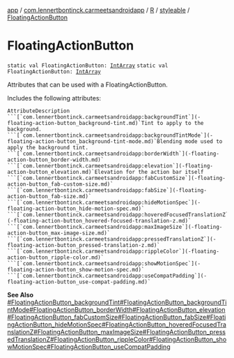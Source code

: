 [app](../../../index.md) / [com.lennertbontinck.carmeetsandroidapp](../../index.md) / [R](../index.md) / [styleable](index.md) / [FloatingActionButton](./-floating-action-button.md)

# FloatingActionButton

`static val FloatingActionButton: `[`IntArray`](https://kotlinlang.org/api/latest/jvm/stdlib/kotlin/-int-array/index.html)
`static val FloatingActionButton: `[`IntArray`](https://kotlinlang.org/api/latest/jvm/stdlib/kotlin/-int-array/index.html)

Attributes that can be used with a FloatingActionButton.

Includes the following attributes:

    AttributeDescription ```[`com.lennertbontinck.carmeetsandroidapp:backgroundTint`](-floating-action-button_background-tint.md)`Tint to apply to the background. ```[`com.lennertbontinck.carmeetsandroidapp:backgroundTintMode`](-floating-action-button_background-tint-mode.md)`Blending mode used to apply the background tint. ```[`com.lennertbontinck.carmeetsandroidapp:borderWidth`](-floating-action-button_border-width.md)` ```[`com.lennertbontinck.carmeetsandroidapp:elevation`](-floating-action-button_elevation.md)`Elevation for the action bar itself ```[`com.lennertbontinck.carmeetsandroidapp:fabCustomSize`](-floating-action-button_fab-custom-size.md)` ```[`com.lennertbontinck.carmeetsandroidapp:fabSize`](-floating-action-button_fab-size.md)` ```[`com.lennertbontinck.carmeetsandroidapp:hideMotionSpec`](-floating-action-button_hide-motion-spec.md)` ```[`com.lennertbontinck.carmeetsandroidapp:hoveredFocusedTranslationZ`](-floating-action-button_hovered-focused-translation-z.md)` ```[`com.lennertbontinck.carmeetsandroidapp:maxImageSize`](-floating-action-button_max-image-size.md)` ```[`com.lennertbontinck.carmeetsandroidapp:pressedTranslationZ`](-floating-action-button_pressed-translation-z.md)` ```[`com.lennertbontinck.carmeetsandroidapp:rippleColor`](-floating-action-button_ripple-color.md)` ```[`com.lennertbontinck.carmeetsandroidapp:showMotionSpec`](-floating-action-button_show-motion-spec.md)` ```[`com.lennertbontinck.carmeetsandroidapp:useCompatPadding`](-floating-action-button_use-compat-padding.md)`

**See Also**
[#FloatingActionButton_backgroundTint](-floating-action-button_background-tint.md)[#FloatingActionButton_backgroundTintMode](-floating-action-button_background-tint-mode.md)[#FloatingActionButton_borderWidth](-floating-action-button_border-width.md)[#FloatingActionButton_elevation](-floating-action-button_elevation.md)[#FloatingActionButton_fabCustomSize](-floating-action-button_fab-custom-size.md)[#FloatingActionButton_fabSize](-floating-action-button_fab-size.md)[#FloatingActionButton_hideMotionSpec](-floating-action-button_hide-motion-spec.md)[#FloatingActionButton_hoveredFocusedTranslationZ](-floating-action-button_hovered-focused-translation-z.md)[#FloatingActionButton_maxImageSize](-floating-action-button_max-image-size.md)[#FloatingActionButton_pressedTranslationZ](-floating-action-button_pressed-translation-z.md)[#FloatingActionButton_rippleColor](-floating-action-button_ripple-color.md)[#FloatingActionButton_showMotionSpec](-floating-action-button_show-motion-spec.md)[#FloatingActionButton_useCompatPadding](-floating-action-button_use-compat-padding.md)

